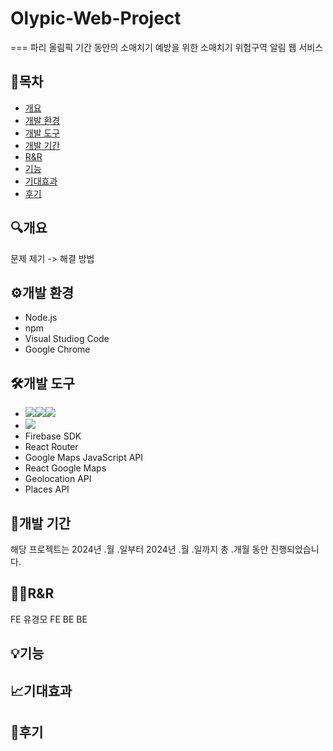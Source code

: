 # Olypic-Web-Project
===
파리 올림픽 기간 동안의 소매치기 예방을 위한 소매치기 위험구역 알림 웹 서비스

## 📌목차

* [개요](#개요)
* [개발 환경](#개발-환경)
* [개발 도구](#개발-도구) 
* [개발 기간](#개발-기간)
* [R&R](#R&R)
* [기능](#기능)
* [기대효과](#기대효과)
* [후기](#후기)

## 🔍개요

문제 제기 -> 해결 방법

## ⚙개발 환경

* Node.js
* npm
* Visual Studiog Code
* Google Chrome

## 🛠개발 도구

* <img src="https://img.shields.io/badge/HTML-%#E34F26?style=for-the-badge&logo=HTML&logoColor=black"><img src="https://img.shields.io/badge/CSS-%#1572B6?style=for-the-badge&logo=HTML&logoColor=black"><img src="https://img.shields.io/badge/JS-%#F7DF1E?style=for-the-badge&logo=JS&logoColor=black">
* <img src="https://img.shields.io/badge/React-%2361DAFB?style=for-the-badge&logo=React&logoColor=black">
* Firebase SDK
* React Router
* Google Maps JavaScript API
* React Google Maps
* Geolocation API
* Places API

## 📆개발 기간

해당 프로젝트는 2024년 .월 .일부터 2024년 .월 .일까지 총 .개월 동안 진행되었습니다.

## 👨‍💻R&R

FE 유경모
FE 
BE
BE


## 💡기능

## 📈기대효과

## 📍후기

